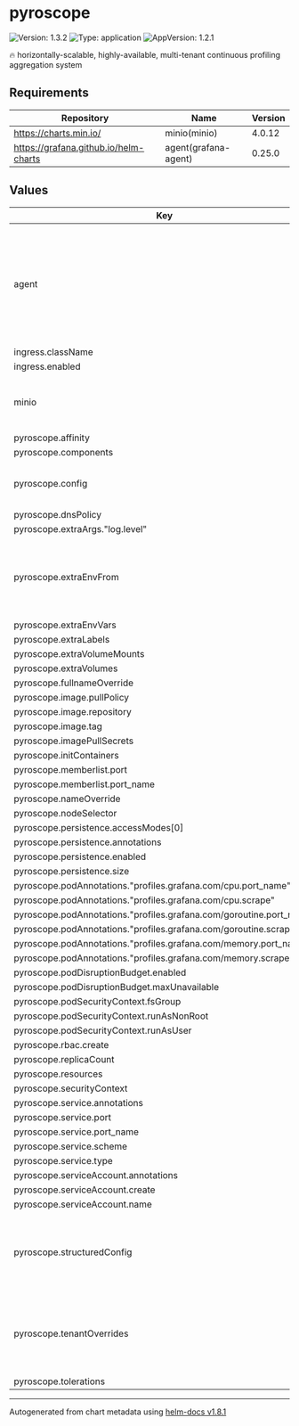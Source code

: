 # pyroscope

![Version: 1.3.2](https://img.shields.io/badge/Version-1.3.2-informational?style=flat-square) ![Type: application](https://img.shields.io/badge/Type-application-informational?style=flat-square) ![AppVersion: 1.2.1](https://img.shields.io/badge/AppVersion-1.2.1-informational?style=flat-square)

🔥 horizontally-scalable, highly-available, multi-tenant continuous profiling aggregation system

## Requirements

| Repository | Name | Version |
|------------|------|---------|
| https://charts.min.io/ | minio(minio) | 4.0.12 |
| https://grafana.github.io/helm-charts | agent(grafana-agent) | 0.25.0 |

## Values

| Key | Type | Default | Description |
|-----|------|---------|-------------|
| agent | object | `{"agent":{"clustering":{"enabled":true},"configMap":{"content":"logging {\n  level  = \"info\"\n  format = \"logfmt\"\n}\n\ndiscovery.kubernetes \"pyroscope_kubernetes\" {\n  role = \"pod\"\n}\n\n// The default scrape config allows to define annotations based scraping.\n//\n// For example the following annotations:\n//\n// ```\n// profiles.grafana.com/memory.scrape: \"true\"\n// profiles.grafana.com/memory.port: \"8080\"\n// profiles.grafana.com/cpu.scrape: \"true\"\n// profiles.grafana.com/cpu.port: \"8080\"\n// profiles.grafana.com/goroutine.scrape: \"true\"\n// profiles.grafana.com/goroutine.port: \"8080\"\n// ```\n//\n// will scrape the `memory`, `cpu` and `goroutine` profiles from the `8080` port of the pod.\n//\n// For more information see https://grafana.com/docs/phlare/latest/operators-guide/deploy-kubernetes/#optional-scrape-your-own-workloads-profiles\ndiscovery.relabel \"kubernetes_pods\" {\n  targets = concat(discovery.kubernetes.pyroscope_kubernetes.targets)\n\n  rule {\n    action        = \"drop\"\n    source_labels = [\"__meta_kubernetes_pod_phase\"]\n    regex         = \"Pending|Succeeded|Failed|Completed\"\n  }\n\n  rule {\n    action = \"labelmap\"\n    regex  = \"__meta_kubernetes_pod_label_(.+)\"\n  }\n\n  rule {\n    action        = \"replace\"\n    source_labels = [\"__meta_kubernetes_namespace\"]\n    target_label  = \"namespace\"\n  }\n\n  rule {\n    action        = \"replace\"\n    source_labels = [\"__meta_kubernetes_pod_name\"]\n    target_label  = \"pod\"\n  }\n\n  rule {\n    action        = \"replace\"\n    source_labels = [\"__meta_kubernetes_pod_container_name\"]\n    target_label  = \"container\"\n  }\n}\n{{- $profileTypes := list \"memory\" \"cpu\" \"goroutine\" \"block\" \"mutex\" \"fgprof\" }}\n{{- range $profileTypes }}\n\ndiscovery.relabel \"kubernetes_pods_{{.}}_default_name\" {\n  targets = concat(discovery.relabel.kubernetes_pods.output)\n\n  rule {\n    source_labels = [\"__meta_kubernetes_pod_annotation_profiles_grafana_com_{{.}}_scrape\"]\n    action        = \"keep\"\n    regex         = \"true\"\n  }\n\n  rule {\n    source_labels = [\"__meta_kubernetes_pod_annotation_profiles_grafana_com_{{.}}_port_name\"]\n    action        = \"keep\"\n    regex         = \"\"\n  }\n\n  rule {\n    source_labels = [\"__meta_kubernetes_pod_annotation_profiles_grafana_com_{{.}}_scheme\"]\n    action        = \"replace\"\n    regex         = \"(https?)\"\n    target_label  = \"__scheme__\"\n    replacement   = \"$1\"\n  }\n\n  rule {\n    source_labels = [\"__meta_kubernetes_pod_annotation_profiles_grafana_com_{{.}}_path\"]\n    action        = \"replace\"\n    regex         = \"(.+)\"\n    target_label  = \"__profile_path__\"\n    replacement   = \"$1\"\n  }\n\n  rule {\n    source_labels = [\"__address__\", \"__meta_kubernetes_pod_annotation_profiles_grafana_com_{{.}}_port\"]\n    action        = \"replace\"\n    regex         = \"(.+?)(?::\\\\d+)?;(\\\\d+)\"\n    target_label  = \"__address__\"\n    replacement   = \"$1:$2\"\n  }\n}\n\ndiscovery.relabel \"kubernetes_pods_{{.}}_custom_name\" {\n  targets = concat(discovery.relabel.kubernetes_pods.output)\n\n  rule {\n    source_labels = [\"__meta_kubernetes_pod_annotation_profiles_grafana_com_{{.}}_scrape\"]\n    action        = \"keep\"\n    regex         = \"true\"\n  }\n\n  rule {\n    source_labels = [\"__meta_kubernetes_pod_annotation_profiles_grafana_com_{{.}}_port_name\"]\n    action        = \"drop\"\n    regex         = \"\"\n  }\n\n  rule {\n    source_labels = [\"__meta_kubernetes_pod_container_port_name\"]\n    target_label  = \"__meta_kubernetes_pod_annotation_profiles_grafana_com_{{.}}_port_name\"\n    action        = \"keepequal\"\n  }\n\n  rule {\n    source_labels = [\"__meta_kubernetes_pod_annotation_profiles_grafana_com_{{.}}_scheme\"]\n    action        = \"replace\"\n    regex         = \"(https?)\"\n    target_label  = \"__scheme__\"\n    replacement   = \"$1\"\n  }\n\n  rule {\n    source_labels = [\"__meta_kubernetes_pod_annotation_profiles_grafana_com_{{.}}_path\"]\n    action        = \"replace\"\n    regex         = \"(.+)\"\n    target_label  = \"__profile_path__\"\n    replacement   = \"$1\"\n  }\n\n  rule {\n    source_labels = [\"__address__\", \"__meta_kubernetes_pod_annotation_profiles_grafana_com_{{.}}_port\"]\n    action        = \"replace\"\n    regex         = \"(.+?)(?::\\\\d+)?;(\\\\d+)\"\n    target_label  = \"__address__\"\n    replacement   = \"$1:$2\"\n  }\n}\n\npyroscope.scrape \"pyroscope_scrape_{{.}}\" {\n  clustering {\n    enabled = true\n  }\n\n  targets    = concat(discovery.relabel.kubernetes_pods_{{.}}_default_name.output, discovery.relabel.kubernetes_pods_{{.}}_custom_name.output)\n  forward_to = [pyroscope.write.pyroscope_write.receiver]\n\n  profiling_config {\n    {{- $currentType := . -}}\n    {{- range $profileTypes }}\n    profile.{{if eq . \"cpu\"}}process_cpu{{else}}{{.}}{{end}} {\n      enabled = {{if eq . $currentType}}true{{else}}false{{end}}\n    }\n    {{- if ne . (last $profileTypes) }}{{ printf \"\\n\" }}{{ end }}\n    {{- end }}\n  }\n}\n{{- end }}\n\npyroscope.write \"pyroscope_write\" {\n  endpoint {\n    {{- if hasKey .Values.pyroscope.components \"distributor\" }}\n    url = \"http://{{ include \"pyroscope.fullname\" . }}-distributor.{{ .Release.Namespace }}.svc.cluster.local.:{{ (.Values.pyroscope.components.distributor.service).port | default .Values.pyroscope.service.port}}\"\n    {{- else }}\n    url = \"http://{{ include \"pyroscope.fullname\" . }}.{{ .Release.Namespace }}.svc.cluster.local.:{{ .Values.pyroscope.service.port }}\"\n    {{- end }}\n  }\n}\n","create":true,"name":"grafana-agent-config-pyroscope"}},"controller":{"podAnnotations":{"profiles.grafana.com/cpu.port_name":"http-metrics","profiles.grafana.com/cpu.scrape":"true","profiles.grafana.com/goroutine.port_name":"http-metrics","profiles.grafana.com/goroutine.scrape":"true","profiles.grafana.com/memory.port_name":"http-metrics","profiles.grafana.com/memory.scrape":"true"},"replicas":1,"type":"statefulset"},"enabled":true}` | ----------------------------------- |
| ingress.className | string | `""` |  |
| ingress.enabled | bool | `false` |  |
| minio | object | `{"buckets":[{"name":"grafana-pyroscope-data","policy":"none","purge":false}],"drivesPerNode":2,"enabled":false,"persistence":{"size":"5Gi"},"podAnnotations":{"phlare.grafana.com/port":"9000","phlare.grafana.com/scrape":"true"},"replicas":1,"resources":{"requests":{"cpu":"100m","memory":"128Mi"}},"rootPassword":"supersecret","rootUser":"grafana-pyroscope"}` | ----------------------------------- |
| pyroscope.affinity | object | `{}` |  |
| pyroscope.components | object | `{}` |  |
| pyroscope.config | string | The config depends on other values been set, details can be found in [`values.yaml`](./values.yaml) | Contains Phlare's configuration as a string. |
| pyroscope.dnsPolicy | string | `"ClusterFirst"` |  |
| pyroscope.extraArgs."log.level" | string | `"debug"` |  |
| pyroscope.extraEnvFrom | list | `[]` | Environment variables from secrets or configmaps to add to the pods |
| pyroscope.extraEnvVars | object | `{}` |  |
| pyroscope.extraLabels | object | `{}` |  |
| pyroscope.extraVolumeMounts | list | `[]` |  |
| pyroscope.extraVolumes | list | `[]` |  |
| pyroscope.fullnameOverride | string | `""` |  |
| pyroscope.image.pullPolicy | string | `"IfNotPresent"` |  |
| pyroscope.image.repository | string | `"grafana/pyroscope"` |  |
| pyroscope.image.tag | string | `"1.2.1"` |  |
| pyroscope.imagePullSecrets | list | `[]` |  |
| pyroscope.initContainers | list | `[]` |  |
| pyroscope.memberlist.port | int | `7946` |  |
| pyroscope.memberlist.port_name | string | `"memberlist"` |  |
| pyroscope.nameOverride | string | `""` |  |
| pyroscope.nodeSelector | object | `{}` |  |
| pyroscope.persistence.accessModes[0] | string | `"ReadWriteOnce"` |  |
| pyroscope.persistence.annotations | object | `{}` |  |
| pyroscope.persistence.enabled | bool | `false` |  |
| pyroscope.persistence.size | string | `"10Gi"` |  |
| pyroscope.podAnnotations."profiles.grafana.com/cpu.port_name" | string | `"http2"` |  |
| pyroscope.podAnnotations."profiles.grafana.com/cpu.scrape" | string | `"true"` |  |
| pyroscope.podAnnotations."profiles.grafana.com/goroutine.port_name" | string | `"http2"` |  |
| pyroscope.podAnnotations."profiles.grafana.com/goroutine.scrape" | string | `"true"` |  |
| pyroscope.podAnnotations."profiles.grafana.com/memory.port_name" | string | `"http2"` |  |
| pyroscope.podAnnotations."profiles.grafana.com/memory.scrape" | string | `"true"` |  |
| pyroscope.podDisruptionBudget.enabled | bool | `true` |  |
| pyroscope.podDisruptionBudget.maxUnavailable | int | `1` |  |
| pyroscope.podSecurityContext.fsGroup | int | `10001` |  |
| pyroscope.podSecurityContext.runAsNonRoot | bool | `true` |  |
| pyroscope.podSecurityContext.runAsUser | int | `10001` |  |
| pyroscope.rbac.create | bool | `true` |  |
| pyroscope.replicaCount | int | `1` |  |
| pyroscope.resources | object | `{}` |  |
| pyroscope.securityContext | object | `{}` |  |
| pyroscope.service.annotations | object | `{}` |  |
| pyroscope.service.port | int | `4040` |  |
| pyroscope.service.port_name | string | `"http2"` |  |
| pyroscope.service.scheme | string | `"HTTP"` |  |
| pyroscope.service.type | string | `"ClusterIP"` |  |
| pyroscope.serviceAccount.annotations | object | `{}` |  |
| pyroscope.serviceAccount.create | bool | `true` |  |
| pyroscope.serviceAccount.name | string | `""` |  |
| pyroscope.structuredConfig | object | `{}` | Allows to override Phlare's configuration using structured format. |
| pyroscope.tenantOverrides | object | `{}` | Allows to add tenant specific overrides to the default limit configuration. |
| pyroscope.tolerations | list | `[]` |  |

----------------------------------------------
Autogenerated from chart metadata using [helm-docs v1.8.1](https://github.com/norwoodj/helm-docs/releases/v1.8.1)
